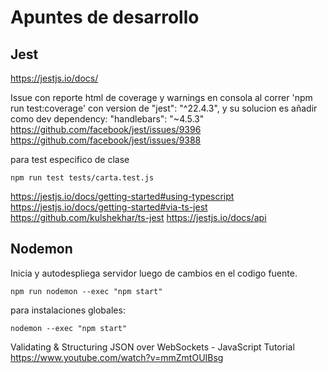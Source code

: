 
# Apuntes de desarrollo

## Jest
https://jestjs.io/docs/

Issue con reporte html de coverage y warnings en consola al correr 'npm run test:coverage' con version de "jest": "^22.4.3", y su solucion es añadir como dev dependency: "handlebars": "~4.5.3"
https://github.com/facebook/jest/issues/9396
https://github.com/facebook/jest/issues/9388

para test especifico de clase

    npm run test tests/carta.test.js   

https://jestjs.io/docs/getting-started#using-typescript
https://jestjs.io/docs/getting-started#via-ts-jest
https://github.com/kulshekhar/ts-jest
https://jestjs.io/docs/api

## Nodemon

Inicia y autodespliega servidor luego de cambios en el codigo fuente.

    npm run nodemon --exec "npm start"


para instalaciones globales:

    nodemon --exec "npm start"
 
 Validating & Structuring JSON over WebSockets - JavaScript Tutorial
 https://www.youtube.com/watch?v=mmZmtOUIBsg